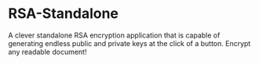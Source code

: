 # RSA-Standalone
A clever standalone RSA encryption application that is capable of generating endless public and private keys at the click of a button. Encrypt any readable document!
